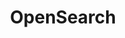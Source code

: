 ---
title: OpenSearch
tags: OpenSearch
architecture: x64
artifact_id: opensearch
platform: windows
distribution: zip
artifact_url: https://artifacts.opensearch.org/releases/bundle/opensearch/1.0.0-rc1/opensearch-1.0.0-rc1-windows-x64.zip
version: 1.0.0-rc1
category: opensearch
slug: opensearch-1.0.0-rc1-windows-x64
---